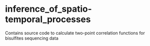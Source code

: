 # inference_of_spatio-temporal_processes
Contains source code to calculate two-point correlation functions for bisulfites sequencing data
